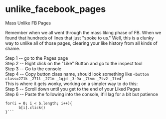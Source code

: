 # unlike_facebook_pages
Mass Unlike FB Pages

Remember when we all went through the mass liking phase of FB. When we found that hundreds of lines that just "spoke to us." Well, this is a clunky way to unlike all of those pages, clearing your like history from all kinds of shame.  
  
Step 1 -- go to the Pages page  
Step 2 -- Right click on the "Like" Button and go to the inspect tool  
Step 3 -- Go to the console  
Step 4 -- Copy button class name, should look something like `<button class=271k _271l _271m _1qjd _3-9a _7tvm _7tv2 _7tv4"`  
This is where it gets wonky, working on a simpler way to do this:  
Step 5 -- Scroll down until you get to the end of your Liked Pages  
Step 6 -- Paste the following into the console, it'll lag for a bit but patience  
``` let b = document.querySelectorAll('button._271k._271l._271m._1qjd._3-9a._7tvm._7tv2._7tv4') // change into your class names   
for(i = 0; i < b.length; i++){   
      b[i].click() 
}```

